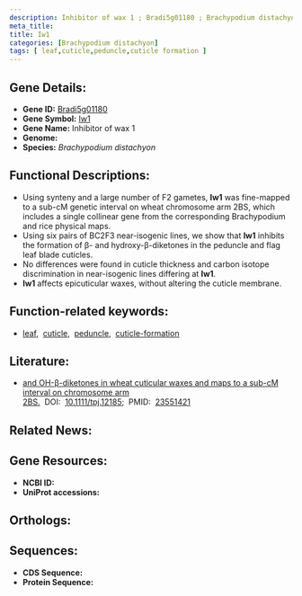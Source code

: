 ```yaml
---
description: Inhibitor of wax 1 ; Bradi5g01180 ; Brachypodium distachyon
meta_title:
title: Iw1
categories: [Brachypodium distachyon]
tags: [ leaf,cuticle,peduncle,cuticle formation ]
---
```


## Gene Details:
- **Gene ID:** [Bradi5g01180]()
- **Gene Symbol:** <u>Iw1</u>
- **Gene Name:** Inhibitor of wax 1
- **Genome:** []()
- **Species:** *Brachypodium distachyon*

## Functional Descriptions:
   - Using synteny and a large number of F2 gametes, **Iw1** was fine-mapped to a sub-cM genetic interval on wheat chromosome arm 2BS, which includes a single collinear gene from the corresponding Brachypodium and rice physical maps.
   - Using six pairs of BC2F3 near-isogenic lines, we show that **Iw1** inhibits the formation of β- and hydroxy-β-diketones in the peduncle and flag leaf blade cuticles.
   - No differences were found in cuticle thickness and carbon isotope discrimination in near-isogenic lines differing at **Iw1**.
   - **Iw1** affects epicuticular waxes, without altering the cuticle membrane.

## Function-related keywords:
   - [leaf](/tags/leaf/),&nbsp;&nbsp;[cuticle](/tags/cuticle/),&nbsp;&nbsp;[peduncle](/tags/peduncle/),&nbsp;&nbsp;[cuticle-formation](/tags/cuticle-formation/)

## Literature:
   - [and OH-β-diketones in wheat cuticular waxes and maps to a sub-cM interval on chromosome arm 2BS.](https://doi.org/10.1111/tpj.12185)&nbsp;&nbsp;DOI:&nbsp;&nbsp;[10.1111/tpj.12185](https://doi.org/10.1111/tpj.12185);&nbsp;&nbsp;PMID:&nbsp;&nbsp;[23551421](https://pubmed.ncbi.nlm.nih.gov/23551421/)

## Related News:

## Gene Resources:
- **NCBI ID:**  [](https://www.ncbi.nlm.nih.gov/gene/?term=)
- **UniProt accessions:**  [](https://www.uniprot.org/uniprotkb//entry)

## Orthologs:

## Sequences:
- **CDS Sequence:**
- **Protein Sequence:**
